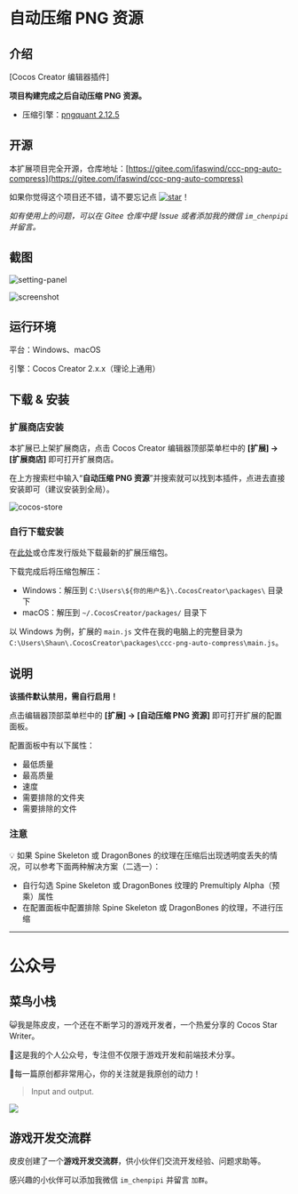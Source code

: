 # 自动压缩 PNG 资源

## 介绍

[Cocos Creator 编辑器插件]

**项目构建完成之后自动压缩 PNG 资源。**

- 压缩引擎：[pngquant 2.12.5](https://pngquant.org/)



## 开源

本扩展项目完全开源，仓库地址：[https://gitee.com/ifaswind/ccc-png-auto-compress](https://gitee.com/ifaswind/ccc-png-auto-compress)

如果你觉得这个项目还不错，请不要忘记点 [![star](https://gitee.com/ifaswind/ccc-png-auto-compress/badge/star.svg?theme=dark)](https://gitee.com/ifaswind/ccc-png-auto-compress/stargazers)！

*如有使用上的问题，可以在 Gitee 仓库中提 Issue 或者添加我的微信 `im_chenpipi` 并留言。*



## 截图

![setting-panel](https://gitee.com/ifaswind/image-storage/raw/master/repositories/ccc-png-auto-compress/setting-panel.png)

![screenshot](https://gitee.com/ifaswind/image-storage/raw/master/repositories/ccc-png-auto-compress/screenshot.png)



## 运行环境

平台：Windows、macOS

引擎：Cocos Creator 2.x.x（理论上通用）



## 下载 & 安装

### 扩展商店安装

本扩展已上架扩展商店，点击 Cocos Creator 编辑器顶部菜单栏中的 **[扩展] -> [扩展商店]** 即可打开扩展商店。

在上方搜索栏中输入“**自动压缩 PNG 资源**”并搜索就可以找到本插件，点进去直接安装即可（建议安装到全局）。

![cocos-store](https://gitee.com/ifaswind/image-storage/raw/master/repositories/ccc-png-auto-compress/cocos-store.png)



### 自行下载安装

在[此处](https://gitee.com/ifaswind/ccc-png-auto-compress/releases)或仓库发行版处下载最新的扩展压缩包。

下载完成后将压缩包解压：

- Windows：解压到 `C:\Users\${你的用户名}\.CocosCreator\packages\` 目录下
- macOS：解压到 `~/.CocosCreator/packages/` 目录下

以 Windows 为例，扩展的 `main.js` 文件在我的电脑上的完整目录为 `C:\Users\Shaun\.CocosCreator\packages\ccc-png-auto-compress\main.js`。



## 说明

**该插件默认禁用，需自行启用！**

点击编辑器顶部菜单栏中的 **[扩展] -> [自动压缩 PNG 资源]** 即可打开扩展的配置面板。

配置面板中有以下属性：

- 最低质量
- 最高质量
- 速度
- 需要排除的文件夹
- 需要排除的文件



### 注意

💡 如果 Spine Skeleton 或 DragonBones 的纹理在压缩后出现透明度丢失的情况，可以参考下面两种解决方案（二选一）：

- 自行勾选 Spine Skeleton 或 DragonBones 纹理的 Premultiply Alpha（预乘）属性
- 在配置面板中配置排除 Spine Skeleton 或 DragonBones 的纹理，不进行压缩



---



# 公众号

## 菜鸟小栈

😺我是陈皮皮，一个还在不断学习的游戏开发者，一个热爱分享的 Cocos Star Writer。

🎨这是我的个人公众号，专注但不仅限于游戏开发和前端技术分享。

💖每一篇原创都非常用心，你的关注就是我原创的动力！

> Input and output.

![](https://gitee.com/ifaswind/image-storage/raw/master/weixin/official-account.png)



## 游戏开发交流群

皮皮创建了一个**游戏开发交流群**，供小伙伴们交流开发经验、问题求助等。

感兴趣的小伙伴可以添加我微信 `im_chenpipi` 并留言 `加群`。